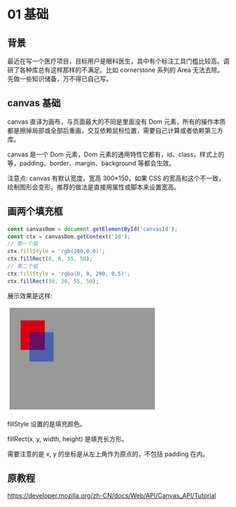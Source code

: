 # 01 基础

## 背景

最近在写一个医疗项目，目标用户是眼科医生，其中有个标注工具门槛比较高。调研了各种库总有这样那样的不满足。比如 cornerstone 系列的 Area 无法去除。先做一些知识储备，万不得已自己写。

## canvas 基础

canvas 直译为画布，与页面最大的不同是里面没有 Dom 元素，所有的操作本质都是擦掉局部或全部后重画，交互依赖鼠标位置，需要自己计算或者依赖第三方库。

canvas 是一个 Dom 元素，Dom 元素的通用特性它都有，id、class，样式上的 等，padding、border、margin、background 等都会生效。

注意点: canvas 有默认宽度，宽高 300*150，如果 CSS 的宽高和这个不一致，绘制图形会变形。推荐的做法是直接用属性或脚本来设置宽高。

## 画两个填充框

```js
const canvasDom = document.getElementById('canvasId');
const ctx = canvasDom.getContext('2d');
// 第一个框
ctx.fillStyle = 'rgb(200,0,0)';
ctx.fillRect(0, 0, 55, 50);
// 第二个框
ctx.fillStyle = 'rgba(0, 0, 200, 0.5)';
ctx.fillRect(30, 30, 55, 50);
```

展示效果是这样:

![结果图](./images/1.png)

fillStyle 设置的是填充颜色。

fillRect(x, y, width, height) 是填充长方形。

需要注意的是 x, y 的坐标是从左上角作为原点的，不包括 padding 在内。

## 原教程

https://developer.mozilla.org/zh-CN/docs/Web/API/Canvas_API/Tutorial
